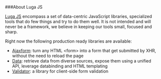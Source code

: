 ###About Luga JS

<a href="http://lugajs.org">Luga JS</a> encompass a set of data-centric JavaScript libraries, specialized tools that do few things and try to do them well.
It is not intended and will never be a framework, we believe in keeping our tools small, focused and sharp.

Right now the following production ready libraries are available:
<ul>
	<li>
		<a href="http://lugajs.org/docs/ajaxform/docs/index.htm" title="Submit forms without page reloads">Ajaxform</a>:
		turn any HTML &lt;form&gt; into a form that get submitted by XHR, without the need to reload the page
	</li>
	<li>
		<a href="http://lugajs.org/docs/data/docs/index.htm" title="Data, binding and HTML templating">Data</a>:
		retrieve data from diverse sources, expose them using a unified API, leverage databinding and HTML templating
	</li>
	<li>
		<a href="http://lugajs.org/docs/validator/docs/index.htm" title="Client-side form validation">Validator</a>: a library for client-side form validation
	</li>
</ul>